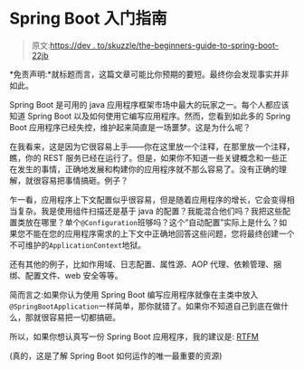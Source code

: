 # Spring Boot 入门指南

> 原文:[https://dev . to/skuzzle/the-beginners-guide-to-spring-boot-22jb](https://dev.to/skuzzle/the-beginners-guide-to-spring-boot-22jb)

*免责声明:*就标题而言，这篇文章可能比你预期的要短。最终你会发现事实并非如此。

Spring Boot 是可用的 java 应用程序框架市场中最大的玩家之一。每个人都应该知道 Spring Boot 以及如何使用它编写应用程序。然而，您看到如此多的 Spring Boot 应用程序已经失控，维护起来简直是一场噩梦。这是为什么呢？

在我看来，这是因为它很容易上手——你在这里放一个注释，在那里放一个注释，瞧，你的 REST 服务已经在运行了。但是，如果你不知道一些关键概念和一些正在发生的事情，正确地发展和构建你的应用程序就不那么容易了。没有正确的理解，就很容易把事情搞砸。例子？

乍一看，应用程序上下文配置似乎很容易，但是随着应用程序的增长，它会变得相当复杂。我是使用组件扫描还是基于 java 的配置？我能混合他们吗？我把这些配置类放在哪里？单个`@Configuration`班够吗？这个“自动配置”实际上是什么？如果您不能在您的应用程序需求的上下文中正确地回答这些问题，您将最终创建一个不可维护的`ApplicationContext`地狱。

还有其他的例子，比如作用域、日志配置、属性源、AOP 代理、依赖管理、捆绑、配置文件、web 安全等等。

简而言之:如果你认为使用 Spring Boot 编写应用程序就像在主类中放入`@SpringBootApplication`一样简单，那你就错了。如果你不知道自己到底在做什么，那就很容易把一切都搞砸。

所以，如果你想认真写一份 Spring Boot 应用程序，我的建议是: [RTFM](https://docs.spring.io/spring-boot/docs/current/reference/htmlsingle/)

(真的，这是了解 Spring Boot 如何运作的唯一最重要的资源)